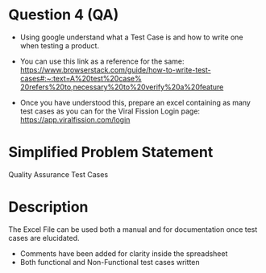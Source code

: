 # Question 4 (QA) 
* Using google understand what a Test Case is and how to write one when testing a product. 
* You can use this link as a reference for the same: [https://www.browserstack.com/guide/how-to-write-test-cases#:~:text=A%20test%20case% 20refers%20to,necessary%20to%20verify%20a%20feature](url)

* Once you have understood this, prepare an excel containing as many test cases as you can for the Viral Fission Login page: [https://app.viralfission.com/login
](url)

# Simplified Problem Statement
Quality Assurance Test Cases

# Description
The Excel File can be used both a manual and for documentation once test cases are elucidated.

* Comments have been added for clarity inside the spreadsheet
* Both functional and Non-Functional test cases written
